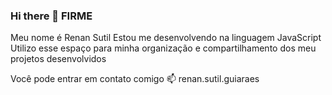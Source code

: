 ### Hi there 👋 FIRME
Meu nome é Renan Sutil
Estou me desenvolvendo na linguagem JavaScript
Utilizo esse espaço para minha organização e compartilhamento dos meu projetos desenvolvidos

Você pode entrar em contato comigo 📫
renan.sutil.guiaraes

